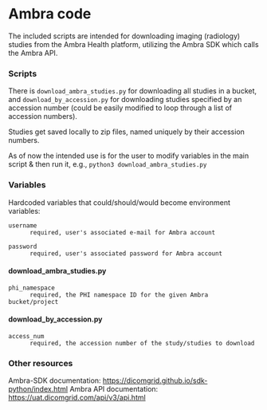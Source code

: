 # Ambra code
The included scripts are intended for downloading imaging (radiology) studies from the Ambra Health platform, utilizing the Ambra SDK which calls the Ambra API.

### Scripts

There is ```download_ambra_studies.py``` for downloading all studies in a bucket, and ```download_by_accession.py``` for downloading studies specified by an accession number (could be easily modified to loop through a list of accession numbers).

Studies get saved locally to zip files, named uniquely by their accession numbers.

As of now the intended use is for the user to modify variables in the main script & then run it, e.g., ```python3 download_ambra_studies.py```

### Variables
Hardcoded variables that could/should/would become environment variables:

```
username
      required, user's associated e-mail for Ambra account

password
      required, user's associated password for Ambra account
```

#### **download_ambra_studies.py**
```
phi_namespace
      required, the PHI namespace ID for the given Ambra bucket/project
```

#### **download_by_accession.py**
```
access_num
      required, the accession number of the study/studies to download
```

### Other resources

Ambra-SDK documentation: https://dicomgrid.github.io/sdk-python/index.html
Ambra API documentation: https://uat.dicomgrid.com/api/v3/api.html
